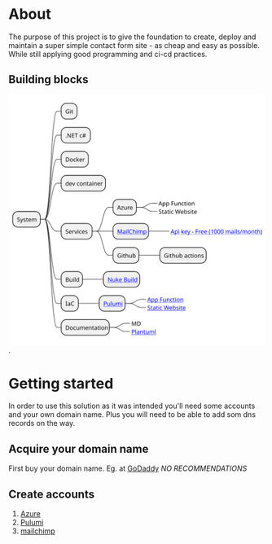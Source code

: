 
# About

The purpose of this project is to give the foundation to create, deploy and maintain a super simple contact form site - as cheap and easy as possible. While still applying good programming and ci-cd practices.

## Building blocks

![System overview](/Documentation/System%20overview.svg "mindmap").

# Getting started

In order to use this solution as it was intended you'll need some accounts and your own domain name. Plus you will need to be able to add som dns records on the way.

## Acquire your domain name

First buy your domain name. Eg. at [GoDaddy](https://dk.godaddy.com/domains) *NO RECOMMENDATIONS*

## Create accounts

1. [Azure](https://portal.azure.com/)
2. [Pulumi](https://pulumi.com)
3. [mailchimp](https://mailchimp.com/)

